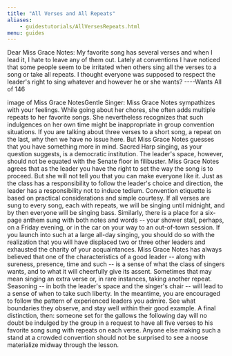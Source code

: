 ```yaml
---
title: "All Verses and All Repeats"
aliases:
    - guidestutorials/AllVersesRepeats.html
menu: guides
---
```


 Dear Miss Grace Notes: My favorite song has several verses and when I lead it, I hate to leave any of them out. Lately at conventions I have noticed that some people seem to be irritated when others sing all the verses to a song or take all repeats. I thought everyone was supposed to respect the leader's right to sing whatever and however he or she wants? ----Wants All of 146

image of Miss Grace NotesGentle Singer: Miss Grace Notes sympathizes with your feelings. While going about her chores, she often adds multiple repeats to her favorite songs. She nevertheless recognizes that such indulgences on her own time might be inappropriate in group convention situations.
   If you are talking about three verses to a short song, a repeat on the last, why then we have no issue here. But Miss Grace Notes guesses that you have something more in mind. Sacred Harp singing, as your question suggests, is a democratic institution. The leader's space, however, should not be equated with the Senate floor in filibuster.
   Miss Grace Notes agrees that as the leader you have the right to set the way the song is to proceed. But she will not tell you that you can make everyone like it. Just as the class has a responsibility to follow the leader's choice and direction, the leader has a responsibility not to induce tedium.
   Convention etiquette is based on practical considerations and simple courtesy. If all verses are sung to every song, each with repeats, we will be singing until midnight, and by then everyone will be singing bass. Similarly, there is a place for a six-page anthem sung with both notes and words -- your shower stall, perhaps, on a Friday evening, or in the car on your way to an out-of-town session. If you launch into such at a large all-day singing, you should do so with the realization that you will have displaced two or three other leaders and exhausted the charity of your acquaintances.
   Miss Grace Notes has always believed that one of the characteristics of a good leader -- along with sureness, presence, time and such -- is a sense of what the class of singers wants, and to what it will cheerfully give its assent. Sometimes that may mean singing an extra verse or, in rare instances, taking another repeat. Seasoning -- in both the leader's space and the singer's chair -- will lead to a sense of when to take such liberty. In the meantime, you are encouraged to follow the pattern of experienced leaders you admire. See what boundaries they observe, and stay well within their good example.
   A final distinction, then: someone set for the gallows the following day will no doubt be indulged by the group in a request to have all five verses to his favorite song sung with repeats on each verse. Anyone else making such a stand at a crowded convention should not be surprised to see a noose materialize midway through the lesson.
